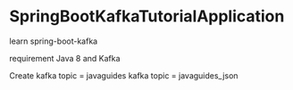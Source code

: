 # SpringBootKafkaTutorialApplication
learn spring-boot-kafka

requirement
Java 8 and 
Kafka 

Create 
kafka topic = javaguides
kafka topic = javaguides_json
